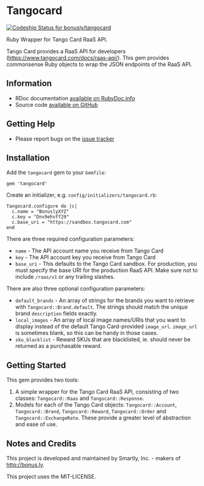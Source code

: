 # Tangocard
[ ![Codeship Status for bonusly/tangocard](https://codeship.com/projects/06e6ede0-ac7d-0132-5432-16eb0c65b489/status?branch=master)](https://codeship.com/projects/68509)

Ruby Wrapper for Tango Card RaaS API.

Tango Card provides a RaaS API for developers (https://www.tangocard.com/docs/raas-api/). This gem provides commonsense Ruby
objects to wrap the JSON endpoints of the RaaS API.

## Information

* RDoc documentation [available on RubyDoc.info](http://rubydoc.info/github/bonusly/tangocard/master/frames)
* Source code [available on GitHub](https://github.com/bonusly/tangocard)

## Getting Help

* Please report bugs on the [issue tracker](https://github.com/bonusly/tangocard/issues)

## Installation

Add the `tangocard` gem to your `Gemfile`:

```
gem 'tangocard'
```

Create an initializer, e.g. `config/initializers/tangocard.rb`:

```
Tangocard.configure do |c|
  c.name = "BonuslyXYZ"
  c.key = "Dnv9ehvff29"
  c.base_uri = "https://sandbox.tangocard.com"
end
```

There are three required configuration parameters:

 * `name` - The API account name you receive from Tango Card
 * `key` - The API account key you receive from Tango Card
 * `base_uri` - This defaults to the Tango Card sandbox.  For production, you must specify the base URI for the production RaaS API. Make sure not to include `/raas/v1` or any trailing slashes.

There are also three optional configuration parameters:

 * `default_brands` - An array of strings for the brands you want to retrieve with `Tangocard::Brand.default`. The strings should match the unique brand `description` fields exactly.
 * `local_images` - An array of local image names/URIs that you want to display instead of the default Tango Card-provided `image_url`. `image_url` is sometimes blank, so this can be handy in those cases.
 * `sku_blacklist` - Reward SKUs that are blacklisted, ie. should never be returned as a purchasable reward.

## Getting Started

This gem provides two tools:

1. A simple wrapper for the Tango Card RaaS API, consisting of two classes: `Tangocard::Raas` and `Tangocard::Response`.
2. Models for each of the Tango Card objects: `Tangocard::Account`, `Tangocard::Brand`, `Tangocard::Reward`, `Tangocard::Order` and `Tangocard::ExchangeRate`. These provide a greater level of abstraction and ease of use.

## Notes and Credits

This project is developed and maintained by Smartly, Inc. - makers of http://bonus.ly.

This project uses the MIT-LICENSE.
